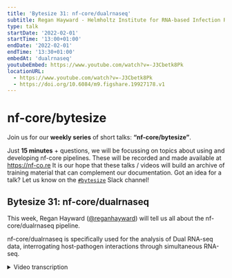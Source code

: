 ```yaml
---
title: 'Bytesize 31: nf-core/dualrnaseq'
subtitle: Regan Hayward - Helmholtz Institute for RNA-based Infection Research , Germany
type: talk
startDate: '2022-02-01'
startTime: '13:00+01:00'
endDate: '2022-02-01'
endTime: '13:30+01:00'
embedAt: 'dualrnaseq'
youtubeEmbed: https://www.youtube.com/watch?v=-J3Cbetk8Pk
locationURL:
  - https://www.youtube.com/watch?v=-J3Cbetk8Pk
  - https://doi.org/10.6084/m9.figshare.19927178.v1
---
```


# nf-core/bytesize

Join us for our **weekly series** of short talks: **“nf-core/bytesize”**.

Just **15 minutes** + questions, we will be focussing on topics about using and developing nf-core pipelines.
These will be recorded and made available at <https://nf-co.re>
It is our hope that these talks / videos will build an archive of training material that can complement our documentation. Got an idea for a talk? Let us know on the [`#bytesize`](https://nfcore.slack.com/channels/bytesize) Slack channel!

## Bytesize 31: nf-core/dualrnaseq

This week, Regan Hayward ([@reganhayward](https://github.com/reganhayward/)) will tell us all about the nf-core/dualrnaseq pipeline.

nf-core/dualrnaseq is specifically used for the analysis of Dual RNA-seq data, interrogating host-pathogen interactions through simultaneous RNA-seq.

<details markdown="1"><summary>Video transcription</summary>
:::note
The content has been edited to make it reader-friendly
:::

[0:01](https://www.youtube.com/watch?v=-J3Cbetk8Pk&t=1)
(host) Hi, everyone. Thanks for joining us. And as usual, I'd like to begin by thanking our funders, the Chan Zuckerberg Initiative for supporting outreach events by nf-core. Just a minor detail before I start today's session. This talk will be recorded, and it is being recorded at the moment. The video will be uploaded to our YouTube playlist. I will be sharing the link on our website and on Slack. So don't worry, if you've missed it, you can catch up later. I'm delighted to tell you today that we're joined by Regan Hayward, who is based at the Helmholtz Center for RNA-based Infection Research in Germany. He will be presenting the nf-core dualrnaseq pipeline. It's a pipeline that is used to interrogate host pathogen interactions through simultaneous RNA-seq. There will be time for questions at the end of Regan's talk. And you can either use the chat function at any time today or unmute yourselves at the end of the talk and ask them directly. Thanks for joining us today, Regan. I'd like to hand over to you now.

[0:56](https://www.youtube.com/watch?v=-J3Cbetk8Pk&t=56)
Thanks for the introduction. Right, so the structure of my talk is going to be pretty similar to a lot of the other bytesize talks. I will be talking about a little bit of background, first of all, some mention of the pipeline, and then some future directions as well. I think it's important to start with what is dualrnaseq. It's from the RNA sequencing, it's simultaneously capturing, in this instance, a bacterial pathogen infecting a host cell. And through bioinformatic means, we're able to assign the bacterial reads to the bacterial transcriptome and the host reads to the host transcriptome.

[1:43](https://www.youtube.com/watch?v=-J3Cbetk8Pk&t=103)
There are some challenges with read assignment with dual RNA-seq data sets. I'm going to run through a few of these on the left-hand side. For example, here we have a read, which is being assigned to gene A. We're quite confident that we can happily assign that read gene A here. When the read overhangs the gene slightly, we're still pretty confident that we can say that this read belongs to gene A. When we have multiple annotations overlapping and the read occurs within this overlap, this is a little more challenging. Perhaps we want to just say that this read is being assigned to gene A, or is it ambiguous or just a little bit more complicated? Or is it ambiguous or do we want to assign a proportion of the read to gene A and another to gene B? When we read multi-maps, multiple genes, what do we want to do in this instance? Do we want to count it at all? Do we want to count a proportion or do we want to say it's gene A and gene B?

[2:50](https://www.youtube.com/watch?v=-J3Cbetk8Pk&t=170)
These multi-mapping reads are a bit of a challenge, especially when we can concatenate the genomes for dual RNA-Seq studies. We've got an intra-species challenges. This illustration I show on the left-hand side is both for host and pathogen reads. Depending on the infection ratio, generally we have a much lower proportion of bacterial reads in the sample. It becomes really important to try and assign as many bacterial reads as possible and as accurately as possible.

[3:20](https://www.youtube.com/watch?v=-J3Cbetk8Pk&t=200)
I'll spend some time in the next couple of slides talking about the bacterial transcriptome architecture, which I think a lot of people probably aren't aware of. A lot of people are probably more aware of the host side, eukaryotic side, and how splicing occurs and turn to splicing events. With the bacterial transcriptome architecture, bacterial genes are grouped into operons. On the right, we have a monocystronic operon with a single gene and a polycystronic operon with multiple genes inside. The operons are generally flanked by 5- and 3-prime untranslated regions. And within an operon, genes are co-transcribed into an mRNA transcript.

[4:12](https://www.youtube.com/watch?v=-J3Cbetk8Pk&t=252)
In Illumina-based sequencing, the transcripts are fragmented into reads, and the reads are assigned to genetic features. This example here, the red reads aren't being assigned, but the blue-assigned colored reads are being assigned to a particular gene. This brings about a few challenges. For instance, many of the bacterial annotations aren't actually complete. If you look outside the model organisms, such as E. coli, salmonella, and bacillus, a lot of the annotations don't include any of the UTR regions or small RNAs and even complete genomes. A lot of the bacterial species would be in just contigs or scaffolds.

[5:02](https://www.youtube.com/watch?v=-J3Cbetk8Pk&t=302)
In addition, a lot of the bacterial genomes contain a number of highly repetitive bacterial sequences as well, that can be difficult to assign reads to. I'll go into that a little further. We've worked out a uniqueness score per gene in each bacteria. It's a Kmer-based approach, and we're looking at each gene. We assign a number of Kmers to each gene, and depending on the uniqueness of those Kmers it can be seen in other genes, and then we can assign a uniqueness score per gene, which is each of these dots. If the Kmer is a unique, that means the gene gets a uniqueness score of one. If the Kmers appear in another gene, that means that gene will become a duplicate. You get varying levels of uniqueness per gene, which is indicated by the color, red being a duplicate, and gray not. We've set a cut off at about 50 percent saying that anything below is considered to be repetitive.

[6:14](https://www.youtube.com/watch?v=-J3Cbetk8Pk&t=374)
For chlamydia, which is a gram negative obligate intracellular bacteria, most of the genes are quite unique. If we expand this to other bacteria such as Mycobacterium leprie, Streptococcus pneumoniae, Salmonella, Tifurium, and Orientia, to Tutsugamshi, we can see quite a difference. If we look at the contrasting Orientia, which is a gram negative obligate intracellular, causing scub typhus, if you're interested. It contains a lot of repetitive elements as you can visually see here. We'll list them to a table form, where the duplicates are the ones in red, and the repetitive is anything below a cut off of 50 percent uniqueness. Chlamydia has a total of eight genes that would be challenging to assign reads to, and Orientia for example has over 1600, I think which is about 60 or 62 percent of the genome. Something to keep in mind.

[7:21](https://www.youtube.com/watch?v=-J3Cbetk8Pk&t=441)
Host genomes also contain a lot of repetitive elements as well, which I think a lot of people are probably quite aware of. For example, the mouse host genome contains about 45 percent repetitive elements, the human genome between 50 and 70 percent, and in some of your RNA-Seq studies, if you're looking into, we're looking at 70 percent. In some of your RNA-Seq studies, if you're looking into different plants, for example, the maize genome has over 80 percent of transposable elements.

[7:54](https://www.youtube.com/watch?v=-J3Cbetk8Pk&t=474)
Most of your RNA-Seq experiments typically will use genome-based approaches, such as STAR and maybe featurecounts or HT-Seq, something like that. In this pipeline we're introducing a transcript-based approach within the pipeline. We're using Salmon for this. Salmon has two modes. It's got an alignment-based mode, that uses an existing tool, let's say STAR, to align the reads, and then it'll use that bamfold to quantify. The second mode is selective alignment, which does a pseudo-alignment steepening quantification, so it's contained in the Salmon itself. And one of the advantages of using Salmon is it uses this expectation maximization algorithm. It's not just salmon, I should say, other software such as Callisto, ExpressRCM, they use this algorithm as well. It's going to assist in assigning some of these multi-mapping reads and also reads to some of these repetitive sequences, and does this through an iterative process.

[9:08](https://www.youtube.com/watch?v=-J3Cbetk8Pk&t=548)
I'll give you a really basic example. The first step would be assigning all of the uniquely mapped reads, so ones that have a really high confidence, and then it would go through an iterative process assigning the remaining reads. For example, after the first step, maybe gene A has zero reads and gene B has 100 reads, and there's a read that could be assigned to gene A or gene B, and would have a much higher probability of this read being assigned to gene B. And so using Salmon, we've found through a lot of benchmarking, is adventageous for assigning reads from dual RNAseq data.

[9:47](https://www.youtube.com/watch?v=-J3Cbetk8Pk&t=587)
We'll talk about the pipeline a little bit now. As input we have Illumina-based sequencing reads, and host and pathogen genome, and annotation. We've got FastQC, and therefore some quality control steps, and also adapter removal and read trimming through BBDuck and CutAdapt, and some pre-processing steps of merging the host and pathogen genomes and references to create this chimeric reference that we use. For parallel read mapping quantification steps, we've got a more traditional genome-based approach, which is using STAR and HDSeq in this instance, and then we have our two transcriptome-based approaches using STAR and Salmon confinement.

[10:48](https://www.youtube.com/watch?v=-J3Cbetk8Pk&t=648)
For the traditional genome-based approach, you can just apply a host genome and annotation and pathogen genome annotation, but for the transcriptome-based approaches, you will need to supply a host transcriptome, and the pathogen transcriptome is created automatically in the pipeline. The pipeline output separate host and pathogen features in various reports and plots to include correlation plots for both the host and pathogen samples per condition. Also a proportion, you also get number of reads showing the number of uniquely mapped host reads, uniquely mapped pathogen reads, multi-mapped host and pathogen reads, cross-mapped reads, so cross-mapped between species, un-mapped reads, and trimmed reads. You also get the biotype breakdown per sample as well, and depending on which method you use, or if you use a combination, you get this output for each method.

[11:55](https://www.youtube.com/watch?v=-J3Cbetk8Pk&t=715)
Status of the pipeline. There's a number of performance improvements I need to include. I need to update to the latest template as well, which we'll be doing shortly. And I'd like to include some additional outputs, it's graphical outputs and some data output as well. An example of that is WIG files that are separated by the host and pathogen. I'd like to migrate to DSL2. And probably one of the questions I get asked the most when I talk about this pipeline is, is there support for all dualrnaseq datasets? And to answer to that at the moment is no, it's just bacterial, because based on this transcriptome architecture I spoke about earlier. We're considering support for viral host pathogen datasets. If anyone's interested in this particular bit, I'd be curious to talk to them about some of the features that they would like to see. I can try and include those in my next update. I'd like to thank everyone, HIRI, the nf-core team and community, and the Salmon development team as well, they help. Thank you.

</details>
